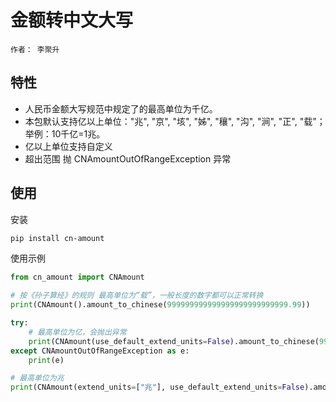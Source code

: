 # 金额转中文大写
`作者： 李聚升`

## 特性

- 人民币金额大写规范中规定了的最高单位为千亿。
- 本包默认支持亿以上单位："兆", "京", "垓", "姊", "穰", "沟", "涧", "正", "载"； 举例：10千亿=1兆。
- 亿以上单位支持自定义
- 超出范围 抛 CNAmountOutOfRangeException 异常

## 使用

安装
```sh
pip install cn-amount
```
使用示例
```python
from cn_amount import CNAmount

# 按《孙子算经》的规则 最高单位为“载”，一般长度的数字都可以正常转换
print(CNAmount().amount_to_chinese(999999999999999999999999999.99))

try:
    # 最高单位为亿，会抛出异常
    print(CNAmount(use_default_extend_units=False).amount_to_chinese(999999999999.99 + 0.01))
except CNAmountOutOfRangeException as e:
    print(e)

# 最高单位为兆
print(CNAmount(extend_units=["兆"], use_default_extend_units=False).amount_to_chinese(999999999999.99 + 0.01))
```
